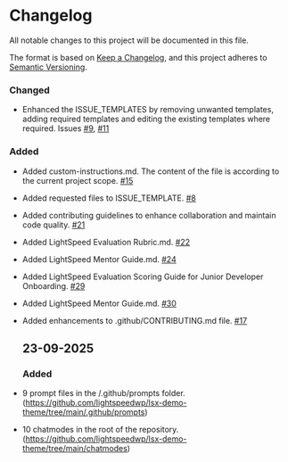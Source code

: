 # Changelog

All notable changes to this project will be documented in this file.

The format is based on [Keep a Changelog](https://keepachangelog.com/en/1.1.0/),
and this project adheres to [Semantic Versioning](https://semver.org/spec/v2.0.0.html).


### Changed
- Enhanced the ISSUE_TEMPLATES by removing unwanted templates, adding required templates and editing the existing templates where required. Issues [#9](https://github.com/lightspeedwp/lsx-demo-theme/issues/9), [#11](https://github.com/lightspeedwp/lsx-demo-theme/issues/11)
### Added
- Added custom-instructions.md. The content of the file is according to the current project scope. [#15](https://github.com/lightspeedwp/lsx-demo-theme/issues/15)
- Added requested files to ISSUE_TEMPLATE. [#8](https://github.com/lightspeedwp/lsx-demo-theme/pull/8)
- Added contributing guidelines to enhance collaboration and maintain code quality. [#21](https://github.com/lightspeedwp/lsx-demo-theme/pull/21)
- Added LightSpeed Evaluation Rubric.md. [#22](https://github.com/lightspeedwp/lsx-demo-theme/issues/22)
- Added LightSpeed Mentor Guide.md. [#24](https://github.com/lightspeedwp/lsx-demo-theme/issues/24)
- Added LightSpeed Evaluation Scoring Guide for Junior Developer Onboarding. [#29](https://github.com/lightspeedwp/lsx-demo-theme/pull/29)
- Added LightSpeed Mentor Guide.md. [#30](https://github.com/lightspeedwp/lsx-demo-theme/pull/30)
- Added enhancements to .github/CONTRIBUTING.md file. [#17](https://github.com/lightspeedwp/lsx-demo-theme/issues/17)


  ## 23-09-2025

  ### Added
- 9 prompt files in the /.github/prompts folder. (https://github.com/lightspeedwp/lsx-demo-theme/tree/main/.github/prompts)
- 10 chatmodes in the root of the repository. (https://github.com/lightspeedwp/lsx-demo-theme/tree/main/chatmodes)
